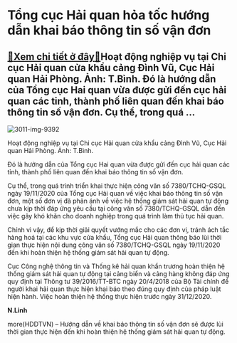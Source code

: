 Tổng cục Hải quan hỏa tốc hướng dẫn khai báo thông tin số vận đơn
=================================================================

[:gift:Xem chi tiết ở đây:gift:](https://hddtvn.com/tong-cuc-hai-quan-hoa-toc-huong-dan-khai-bao-thong-tin-so-van-don-2/)Hoạt động nghiệp vụ tại Chi cục Hải quan cửa khẩu cảng Đình Vũ, Cục Hải quan Hải Phòng. Ảnh: T.Bình. Đó là hướng dẫn của Tổng cục Hai quan vừa được gửi đến cục hải quan các tỉnh, thành phố liên quan đến khai báo thông tin số vận đơn. Cụ thể, trong quá …
-------------------------------------------------------------------------------------------------------------------------------------------------------------------------------------------------------------------------------------------------------------





![3011-img-9392](https://hddtvn.com/wp-content/uploads/2021/01/3011_IMG_9392.jpg "Hoạt động nghiệp vụ tại Chi cục Hải quan cửa khẩu cảng Đình Vũ, Cục Hải quan Hải Phòng. Ảnh: T.Bình.")


Hoạt động nghiệp vụ tại Chi cục Hải quan cửa khẩu cảng Đình Vũ, Cục Hải quan Hải Phòng. Ảnh: T.Bình.



Đó là hướng dẫn của Tổng cục Hai quan vừa được gửi đến cục hải quan các tỉnh, thành phố liên quan đến khai báo thông tin số vận đơn.


Cụ thể, trong quá trình triển khai thực hiện công văn số 7380/TCHQ-GSQL ngày 19/11/2020 của Tổng cục Hải quan về việc khai báo thông tin số vận đơn, một số đơn vị đã phản ánh về việc hệ thống giám sát hải quan tự động chưa kịp thời đáp ứng yêu cầu tại công văn số 7380/TCHQ-GSQL dẫn đến việc gây khó khăn cho doanh nghiệp trong quá trình làm thủ tục hải quan.


Chính vì vậy, để kịp thời giải quyết vướng mắc cho các đơn vị, tránh ách tắc hàng hoá tại các khu vực cửa khẩu, Tổng cục Hải quan thông báo lùi thời gian thực hiện nội dung công văn số 7380/TCHQ-GSQL ngày 19/11/2020 đến khi hoàn thiện hệ thống giám sát hải quan tự động.


Cục Công nghệ thông tin và Thống kê hải quan khẩn trương hoàn thiện hệ thống giám sát hải quan tự động tại cảng biển và cảng hàng không đáp ứng quy định tại Thông tư 39/2016/TT-BTC ngày 20/4/2018 của Bộ Tài chính để người khai hải quan thực hiện khai báo theo đúng quy định của pháp luật hiện hành. Việc hoàn thiện hệ thống thực hiện trước ngày 31/12/2020.




**N.Linh**



more(HDDTVN) – Hướng dẫn về khai báo thông tin số vận đơn sẽ được lùi thời gian thực hiện đến khi hoàn thiện hệ thống giám sát hải quan tự động.

